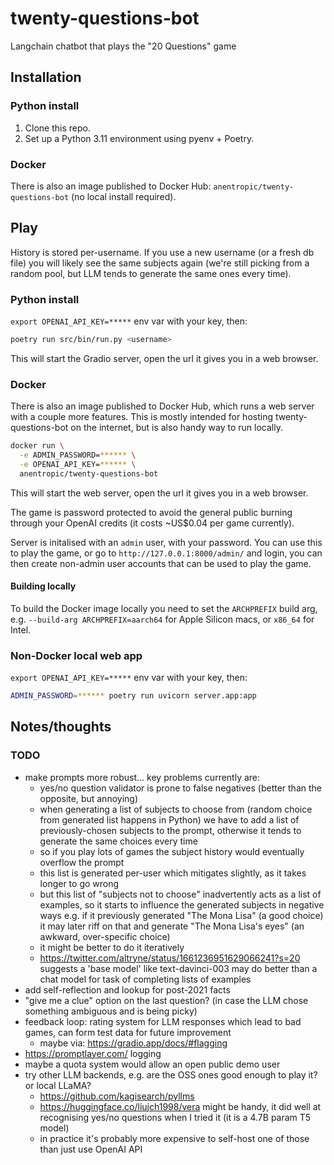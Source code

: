 # twenty-questions-bot
Langchain chatbot that plays the "20 Questions" game

## Installation

### Python install

1. Clone this repo.
2. Set up a Python 3.11 environment using pyenv + Poetry.

### Docker

There is also an image published to Docker Hub: `anentropic/twenty-questions-bot` (no local install required).

## Play

History is stored per-username. If you use a new username (or a fresh db file) you will likely see the same subjects again (we're still picking from a random pool, but LLM tends to generate the same ones every time).

### Python install

`export OPENAI_API_KEY=*****` env var with your key, then:

```sh
poetry run src/bin/run.py <username>
```

This will start the Gradio server, open the url it gives you in a web browser.

### Docker

There is also an image published to Docker Hub, which runs a web server with a couple more features. This is mostly intended for hosting twenty-questions-bot on the internet, but is also handy way to run locally. 

```sh
docker run \
  -e ADMIN_PASSWORD=****** \
  -e OPENAI_API_KEY=****** \
  anentropic/twenty-questions-bot
```

This will start the web server, open the url it gives you in a web browser.

The game is password protected to avoid the general public burning through your OpenAI credits (it costs ~US$0.04 per game currently).

Server is initalised with an `admin` user, with your password. You can use this to play the game, or go to `http://127.0.0.1:8000/admin/` and login, you can then create non-admin user accounts that can be used to play the game.

#### Building locally

To build the Docker image locally you need to set the `ARCHPREFIX` build arg, e.g. `--build-arg ARCHPREFIX=aarch64` for Apple Silicon macs, or `x86_64` for Intel.

### Non-Docker local web app

`export OPENAI_API_KEY=*****` env var with your key, then:

```sh
ADMIN_PASSWORD=****** poetry run uvicorn server.app:app
```

## Notes/thoughts

### TODO

- make prompts more robust... key problems currently are:
  - yes/no question validator is prone to false negatives (better than the opposite, but annoying)
  - when generating a list of subjects to choose from (random choice from generated list happens in Python) we have to add a list of previously-chosen subjects to the prompt, otherwise it tends to generate the same choices every time
  - so if you play lots of games the subject history would eventually overflow the prompt
  - this list is generated per-user which mitigates slightly, as it takes longer to go wrong
  - but this list of "subjects not to choose" inadvertently acts as a list of examples, so it starts to influence the generated subjects in negative ways e.g. if it previously generated "The Mona Lisa" (a good choice) it may later riff on that and generate "The Mona Lisa's eyes" (an awkward, over-specific choice)
  - it might be better to do it iteratively
  - https://twitter.com/altryne/status/1661236951629066241?s=20 suggests a 'base model' like text-davinci-003	may do better than a chat model for task of completing lists of examples
- add self-reflection and lookup for post-2021 facts
- "give me a clue" option on the last question? (in case the LLM chose something ambiguous and is being picky)
- feedback loop: rating system for LLM responses which lead to bad games, can form test data for future improvement
  - maybe via: https://gradio.app/docs/#flagging
- https://promptlayer.com/ logging
- maybe a quota system would allow an open public demo user
- try other LLM backends, e.g. are the OSS ones good enough to play it? or local LLaMA?
  - https://github.com/kagisearch/pyllms
  - https://huggingface.co/liujch1998/vera might be handy, it did well at recognising yes/no questions when I tried it (it is a 4.7B param T5 model)
  - in practice it's probably more expensive to self-host one of those than just use OpenAI API

